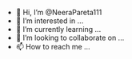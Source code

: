 - 👋 Hi, I’m @NeeraPareta111
- 👀 I’m interested in ...
- 🌱 I’m currently learning ...
- 💞️ I’m looking to collaborate on ...
- 📫 How to reach me ...

<!---
NeeraPareta111/NeeraPareta111 is a ✨ special ✨ repository because its `README.md` (this file) appears on your GitHub profile.
You can click the Preview link to take a look at your changes.
--
17%5
17%5

17%5
